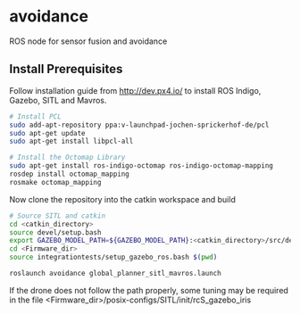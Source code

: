 # avoidance
ROS node for sensor fusion and avoidance

## Install Prerequisites

Follow installation guide from http://dev.px4.io/ to install ROS Indigo, Gazebo, SITL and Mavros.

```bash
# Install PCL
sudo add-apt-repository ppa:v-launchpad-jochen-sprickerhof-de/pcl
sudo apt-get update
sudo apt-get install libpcl-all
```

```bash
# Install the Octomap Library
sudo apt-get install ros-indigo-octomap ros-indigo-octomap-mapping
rosdep install octomap_mapping
rosmake octomap_mapping

```

Now clone the repository into the catkin workspace and build
```bash
# Source SITL and catkin
cd <catkin_directory>
source devel/setup.bash
export GAZEBO_MODEL_PATH=${GAZEBO_MODEL_PATH}:<catkin_directory>/src/detection/models
cd <Firmware_dir>
source integrationtests/setup_gazebo_ros.bash $(pwd)
```

```bash
roslaunch avoidance global_planner_sitl_mavros.launch

```

If the drone does not follow the path properly, some tuning may be required in the file 
<Firmware_dir>/posix-configs/SITL/init/rcS_gazebo_iris 
